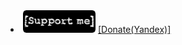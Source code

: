 <li class="downloads">
  <img src="/assets/images/support_full_2.jpg" width="116" height="36"/> 
  <a href="https://money.yandex.ru/bill/pay/WHt3qQC6Hcs.191016">[Donate(Yandex)]
  </a>
</li>